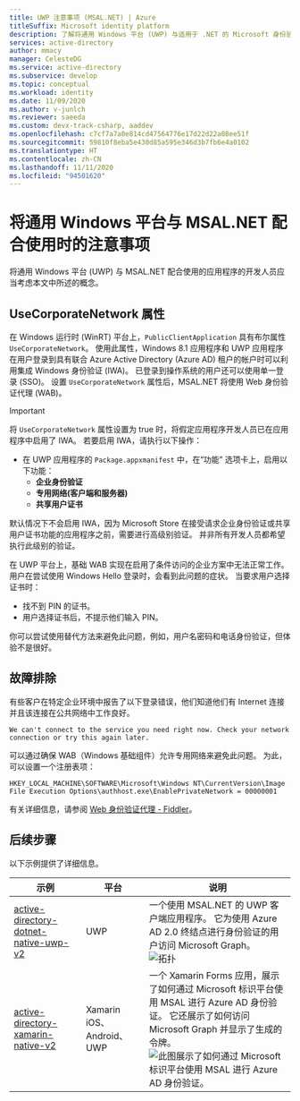 ```yaml
---
title: UWP 注意事项 (MSAL.NET) | Azure
titleSuffix: Microsoft identity platform
description: 了解将通用 Windows 平台 (UWP) 与适用于 .NET 的 Microsoft 身份验证库 (MSAL.NET) 配合使用时的注意事项。
services: active-directory
author: mmacy
manager: CelesteDG
ms.service: active-directory
ms.subservice: develop
ms.topic: conceptual
ms.workload: identity
ms.date: 11/09/2020
ms.author: v-junlch
ms.reviewer: saeeda
ms.custom: devx-track-csharp, aaddev
ms.openlocfilehash: c7cf7a7a0e814cd47564776e17d22d22a08ee51f
ms.sourcegitcommit: 59810f8eba5e430d85a595e346d3b7fb6e4a0102
ms.translationtype: HT
ms.contentlocale: zh-CN
ms.lasthandoff: 11/11/2020
ms.locfileid: "94501620"
---
```

# <a name="considerations-for-using-universal-windows-platform-with-msalnet"></a>将通用 Windows 平台与 MSAL.NET 配合使用时的注意事项
将通用 Windows 平台 (UWP) 与 MSAL.NET 配合使用的应用程序的开发人员应当考虑本文中所述的概念。

## <a name="the-usecorporatenetwork-property"></a>UseCorporateNetwork 属性
在 Windows 运行时 (WinRT) 平台上，`PublicClientApplication` 具有布尔属性 `UseCorporateNetwork`。 使用此属性，Windows 8.1 应用程序和 UWP 应用程序在用户登录到具有联合 Azure Active Directory (Azure AD) 租户的帐户时可以利用集成 Windows 身份验证 (IWA)。 已登录到操作系统的用户还可以使用单一登录 (SSO)。 设置 `UseCorporateNetwork` 属性后，MSAL.NET 将使用 Web 身份验证代理 (WAB)。

> [!IMPORTANT]
> 将 `UseCorporateNetwork` 属性设置为 true 时，将假定应用程序开发人员已在应用程序中启用了 IWA。 若要启用 IWA，请执行以下操作：
> - 在 UWP 应用程序的 `Package.appxmanifest` 中，在“功能”  选项卡上，启用以下功能：
>   - **企业身份验证**
>   - **专用网络(客户端和服务器)**
>   - **共享用户证书**

默认情况下不会启用 IWA，因为 Microsoft Store 在接受请求企业身份验证或共享用户证书功能的应用程序之前，需要进行高级别验证。 并非所有开发人员都希望执行此级别的验证。

在 UWP 平台上，基础 WAB 实现在启用了条件访问的企业方案中无法正常工作。 用户在尝试使用 Windows Hello 登录时，会看到此问题的症状。 当要求用户选择证书时：

- 找不到 PIN 的证书。
- 用户选择证书后，不提示他们输入 PIN。

你可以尝试使用替代方法来避免此问题，例如，用户名密码和电话身份验证，但体验不是很好。

## <a name="troubleshooting"></a>故障排除

有些客户在特定企业环境中报告了以下登录错误，他们知道他们有 Internet 连接并且该连接在公共网络中工作良好。

```Text
We can't connect to the service you need right now. Check your network connection or try this again later.
```

可以通过确保 WAB（Windows 基础组件）允许专用网络来避免此问题。 为此，可以设置一个注册表项：

```Text
HKEY_LOCAL_MACHINE\SOFTWARE\Microsoft\Windows NT\CurrentVersion\Image File Execution Options\authhost.exe\EnablePrivateNetwork = 00000001
```

有关详细信息，请参阅 [Web 身份验证代理 - Fiddler](https://docs.microsoft.com/windows/uwp/security/web-authentication-broker#fiddler)。

## <a name="next-steps"></a>后续步骤
以下示例提供了详细信息。

示例 | 平台 | 说明 
|------ | -------- | -----------|
|[active-directory-dotnet-native-uwp-v2](https://github.com/azure-samples/active-directory-dotnet-native-uwp-v2) | UWP | 一个使用 MSAL.NET 的 UWP 客户端应用程序。 它为使用 Azure AD 2.0 终结点进行身份验证的用户访问 Microsoft Graph。 <br>![拓扑](./media/msal-net-uwp-considerations/topology-native-uwp.png)|
|[active-directory-xamarin-native-v2](https://github.com/Azure-Samples/active-directory-xamarin-native-v2) | Xamarin iOS、Android、UWP | 一个 Xamarin Forms 应用，展示了如何通过 Microsoft 标识平台使用 MSAL 进行 Azure AD 身份验证。 它还展示了如何访问 Microsoft Graph 并显示了生成的令牌。 <br>![此图展示了如何通过 Microsoft 标识平台使用 MSAL 进行 Azure AD 身份验证。](./media/msal-net-uwp-considerations/topology-xamarin-native.png)|

